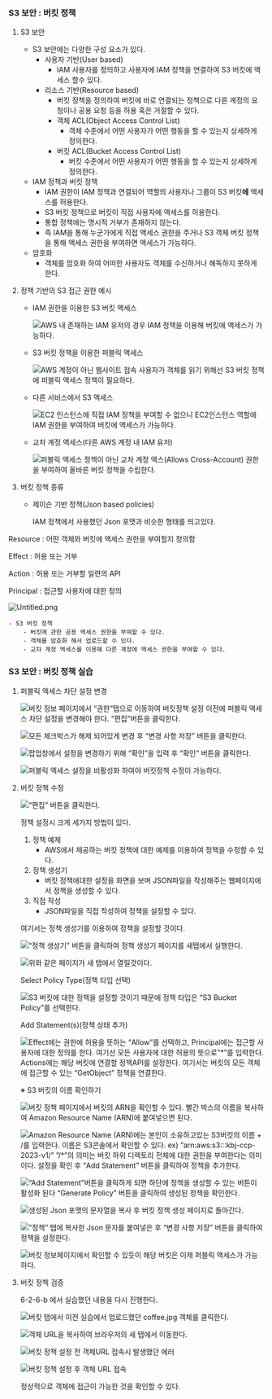 
### S3 보안 : 버킷 정책

1. S3 보안
	- S3 보안에는 다양한 구성 요소가 있다.
		- 사용자 기반(User based)
			- IAM 사용자를 정의하고 사용자에 IAM 정책을 연결하여 S3 버킷에 액세스 할수 있다.
		- 리소스 기반(Resource based)
			- 버킷 정책을 정의하여 버킷에 바로 연결되는 정책으로 다른 계정의 요청이나 공용 요청 등을 허용 혹은 거절할 수  있다.
			- 객체 ACL(Object Access Control List)
				- 객체 수준에서 어떤 사용자가 어떤 행동을 할 수 있는지 상세하게 정의한다.
			- 버킷 ACL(Bucket Access Control List)
				- 버킷 수준에서 어떤 사용자가 어떤 행동을 할 수 있는지 상세하게 정의한다.
	- IAM 정책과 버킷 정책
		- IAM 권한이 IAM 정책과 연결되어 역할의 사용자나 그룹이 S3 버킷**에** 액세스를 허용한다.
		- S3 버킷 정책으로 버킷이 직접 사용자에 액세스를 허용한다.
		- 통합 정책에는 명시적 거부가 존재하지 않는다.
		- 즉 IAM을 통해 누군가에게 직접 액세스 권한을 주거나 S3 객체 버킷 정책을 통해 액세스 권한을 부여하면 액세스가 가능하다.
	- 암호화
		- 객체를 암호화 하여 어떠한 사용자도 객체를 수신하거나 해독하지 못하게 한다.
2. 정책 기반의 S3 접근 권한 예시
	- IAM 권한을 이용한 S3 버킷 액세스

		![AWS 내 존재하는 IAM 유저의 경우 IAM 정책을 이용해 버킷에 액세스가 가능하다.](https://s3.us-west-2.amazonaws.com/secure.notion-static.com/cad8cf48-87dc-4f32-9f5b-01253d03908b/Untitled.png?X-Amz-Algorithm=AWS4-HMAC-SHA256&X-Amz-Content-Sha256=UNSIGNED-PAYLOAD&X-Amz-Credential=AKIAT73L2G45EIPT3X45%2F20230912%2Fus-west-2%2Fs3%2Faws4_request&X-Amz-Date=20230912T034454Z&X-Amz-Expires=3600&X-Amz-Signature=77cf02ab68cd94a474dea5a691e531d578343529179b909ce955413a9ed2d2c3&X-Amz-SignedHeaders=host&x-id=GetObject)

	- S3 버킷 정책을 이용한 퍼블릭 액세스

		![AWS 계정이 아닌 웹사이트 접속 사용자가 객체를 읽기 위해선 S3 버킷 정책에 퍼블릭 액세스 정책이 필요하다.](https://s3.us-west-2.amazonaws.com/secure.notion-static.com/53e4a3af-0c95-43e4-b3e3-e794c9c74770/Untitled.png?X-Amz-Algorithm=AWS4-HMAC-SHA256&X-Amz-Content-Sha256=UNSIGNED-PAYLOAD&X-Amz-Credential=AKIAT73L2G45EIPT3X45%2F20230912%2Fus-west-2%2Fs3%2Faws4_request&X-Amz-Date=20230912T034455Z&X-Amz-Expires=3600&X-Amz-Signature=62ac299d6b226e0519fe448fc300af366918d6b91100afe8ee99ff40b1b4711c&X-Amz-SignedHeaders=host&x-id=GetObject)

	- 다른 서비스에서 S3 액세스

		![EC2 인스턴스에 직접 IAM 정책을 부여할 수 없으니 EC2인스턴스 역할에 IAM 권한을 부여하여 버킷에 액세스가 가능하다.](https://s3.us-west-2.amazonaws.com/secure.notion-static.com/541e835f-88f0-4214-8b6a-c13da99d9ef0/Untitled.png?X-Amz-Algorithm=AWS4-HMAC-SHA256&X-Amz-Content-Sha256=UNSIGNED-PAYLOAD&X-Amz-Credential=AKIAT73L2G45EIPT3X45%2F20230912%2Fus-west-2%2Fs3%2Faws4_request&X-Amz-Date=20230912T034455Z&X-Amz-Expires=3600&X-Amz-Signature=00f710aa1e6d184c5fe510334b3daa0cd07cd70f51b903c2f0b85c3a392998be&X-Amz-SignedHeaders=host&x-id=GetObject)

	- 교차 계정 액세스(다른 AWS 계정 내 IAM 유저)

		![퍼블릭 액세스 정책이 아닌 교차 계정 액스(Allows Cross-Account) 권한을 부여하여 올바른 버킷 정책을 수립한다.](https://s3.us-west-2.amazonaws.com/secure.notion-static.com/76c61fd8-3447-433f-b2f3-58e6987d46c5/Untitled.png?X-Amz-Algorithm=AWS4-HMAC-SHA256&X-Amz-Content-Sha256=UNSIGNED-PAYLOAD&X-Amz-Credential=AKIAT73L2G45EIPT3X45%2F20230912%2Fus-west-2%2Fs3%2Faws4_request&X-Amz-Date=20230912T034455Z&X-Amz-Expires=3600&X-Amz-Signature=eb41e22163e62c9db3a23e8feeb5147ae31c55947b12146edffbef61c6d070f6&X-Amz-SignedHeaders=host&x-id=GetObject)

1. 버킷 정책 종류
	- 제이슨 기반 정책(Json based policies)

		IAM 정책에서 사용했던 Json 포맷과 비슷한 형태를 띄고있다.


Resource : 어떤 객체와 버킷에 액세스 권한을 부여할지 정의함


Effect : 허용 또는 거부


Action : 허용 또는 거부할 일련의 API


Principal : 접근할 사용자에 대한 정의


![Untitled.png](https://s3.us-west-2.amazonaws.com/secure.notion-static.com/56eefa12-4a48-4a05-b1f2-3c3e4cc2a7b3/Untitled.png?X-Amz-Algorithm=AWS4-HMAC-SHA256&X-Amz-Content-Sha256=UNSIGNED-PAYLOAD&X-Amz-Credential=AKIAT73L2G45EIPT3X45%2F20230912%2Fus-west-2%2Fs3%2Faws4_request&X-Amz-Date=20230912T034457Z&X-Amz-Expires=3600&X-Amz-Signature=3a1cf8dd78d196965b1d9f109b5a5e5e8809a0c03e78e391ca9bfddb93dd6678&X-Amz-SignedHeaders=host&x-id=GetObject)

	- S3 버킷 정책
		- 버킷에 관한 공용 액세스 권한을 부여할 수 있다.
		- 객체를 암호화 해서 업로드할 수 있다.
		- 교차 계정 액세스를 이용해 다른 계정에 액세스 권한을 부여할 수 있다.

### S3 보안 : 버킷 정책 실습

1. 퍼블릭 액세스 차단 설정 변경

	![버킷 정보 페이지에서 “권한”탭으로 이동하여 버킷정책 설정 이전에 퍼블릭 액세스 차단 설정을 변경해야 한다. “편집”버튼을 클릭한다.](https://s3.us-west-2.amazonaws.com/secure.notion-static.com/268da13b-b52d-4545-9dcf-277bd7bcf832/Untitled.png?X-Amz-Algorithm=AWS4-HMAC-SHA256&X-Amz-Content-Sha256=UNSIGNED-PAYLOAD&X-Amz-Credential=AKIAT73L2G45EIPT3X45%2F20230912%2Fus-west-2%2Fs3%2Faws4_request&X-Amz-Date=20230912T034457Z&X-Amz-Expires=3600&X-Amz-Signature=5d9af8cc35398d216f8dc0ebcf038eaeb5866c8100180eca366a5b233e7b003b&X-Amz-SignedHeaders=host&x-id=GetObject)


	![모든 체크박스가 해제 되어있게 변경 후 “변경 사항 저장” 버튼을 클릭한다.](https://s3.us-west-2.amazonaws.com/secure.notion-static.com/a1e1462c-f76a-4b99-b732-6b8887f04570/Untitled.png?X-Amz-Algorithm=AWS4-HMAC-SHA256&X-Amz-Content-Sha256=UNSIGNED-PAYLOAD&X-Amz-Credential=AKIAT73L2G45EIPT3X45%2F20230912%2Fus-west-2%2Fs3%2Faws4_request&X-Amz-Date=20230912T034457Z&X-Amz-Expires=3600&X-Amz-Signature=620a25a56806d5a283023e8a99ba7cbd8825fb88cd2fd37a5d3946247fd24a98&X-Amz-SignedHeaders=host&x-id=GetObject)


	![팝업창에서 설정을 변경하기 위해 “확인”을 입력 후 “확인” 버튼을 클릭한다.](https://s3.us-west-2.amazonaws.com/secure.notion-static.com/f18fcfa4-e78d-4564-8d9d-f703fae8a2b0/Untitled.png?X-Amz-Algorithm=AWS4-HMAC-SHA256&X-Amz-Content-Sha256=UNSIGNED-PAYLOAD&X-Amz-Credential=AKIAT73L2G45EIPT3X45%2F20230912%2Fus-west-2%2Fs3%2Faws4_request&X-Amz-Date=20230912T034457Z&X-Amz-Expires=3600&X-Amz-Signature=e1e79556feb3b2250c0e2ead1d90c9476ae02d9136b5cdd874c1b4ab2026ff49&X-Amz-SignedHeaders=host&x-id=GetObject)


	![퍼블릭 액세스 설정을 비활성화 하여야 버킷정책 수정이 가능하다.](https://s3.us-west-2.amazonaws.com/secure.notion-static.com/6146cc1d-78ce-4988-b5e2-dd6a1245ebff/Untitled.png?X-Amz-Algorithm=AWS4-HMAC-SHA256&X-Amz-Content-Sha256=UNSIGNED-PAYLOAD&X-Amz-Credential=AKIAT73L2G45EIPT3X45%2F20230912%2Fus-west-2%2Fs3%2Faws4_request&X-Amz-Date=20230912T034457Z&X-Amz-Expires=3600&X-Amz-Signature=4d1dc37d7e3f99fde3ff2c21e956f967af4b355c6f00b1d65a199f20864f6a58&X-Amz-SignedHeaders=host&x-id=GetObject)

2. 버킷 정책 수정

	![“편집” 버튼을 클릭한다.](https://s3.us-west-2.amazonaws.com/secure.notion-static.com/93bda4e6-2e4a-4b65-a642-ac8ea5dd20f6/Untitled.png?X-Amz-Algorithm=AWS4-HMAC-SHA256&X-Amz-Content-Sha256=UNSIGNED-PAYLOAD&X-Amz-Credential=AKIAT73L2G45EIPT3X45%2F20230912%2Fus-west-2%2Fs3%2Faws4_request&X-Amz-Date=20230912T034458Z&X-Amz-Expires=3600&X-Amz-Signature=cd486187486fdf41f371888c6d7744ee04f4d68bacca62179ba4455bb828511e&X-Amz-SignedHeaders=host&x-id=GetObject)


	정책 설정시 크게 세가지 방법이 있다.

	1. 정책 예제
		- AWS에서 제공하는 버킷 정책에 대한 예제를 이용하여 정책을 수정할 수 있다.
	2. 정책 생성기
		- 버킷 정책에대한 설정을 화면을 보며 JSON파일을 작성해주는 웹페이지에서 정책을 생성할 수 있다.
	3. 직접 작성
		- JSON파일을 직접 작성하여 정책을 설정할 수 있다.

	여기서는 정책 생성기를 이용하여 정책을 설정할 것이다.


	![“정책 생성기” 버튼을 클릭하여 정책 생성기 페이지를 새탭에서 실행한다.](https://s3.us-west-2.amazonaws.com/secure.notion-static.com/aa798952-937c-4e58-8e89-f77acf5b3b41/Untitled.png?X-Amz-Algorithm=AWS4-HMAC-SHA256&X-Amz-Content-Sha256=UNSIGNED-PAYLOAD&X-Amz-Credential=AKIAT73L2G45EIPT3X45%2F20230912%2Fus-west-2%2Fs3%2Faws4_request&X-Amz-Date=20230912T034458Z&X-Amz-Expires=3600&X-Amz-Signature=b179b66716198a4e52e88aca79d178c9ae41ca8589f9b174f42fe1ca2f47bafb&X-Amz-SignedHeaders=host&x-id=GetObject)


	![위와 같은 페이지가 새 탭에서 열릴것이다.](https://s3.us-west-2.amazonaws.com/secure.notion-static.com/e509088d-f07b-4d10-804d-4a35ccd568bd/Untitled.png?X-Amz-Algorithm=AWS4-HMAC-SHA256&X-Amz-Content-Sha256=UNSIGNED-PAYLOAD&X-Amz-Credential=AKIAT73L2G45EIPT3X45%2F20230912%2Fus-west-2%2Fs3%2Faws4_request&X-Amz-Date=20230912T034458Z&X-Amz-Expires=3600&X-Amz-Signature=525c9cc8a81827126d48ebad8608c5fca9c7d8e8745781007d6ce9e9493c9cdd&X-Amz-SignedHeaders=host&x-id=GetObject)


	Select Policy Type(정책 타입 선택)


	![S3 버킷에 대한 정책을 설정할 것이기 때문에 정책 타입은 “S3 Bucket Policy”를 선택한다.](https://s3.us-west-2.amazonaws.com/secure.notion-static.com/0a5f4eb5-a45f-4b3e-bec8-e2e4f1bccc36/Untitled.png?X-Amz-Algorithm=AWS4-HMAC-SHA256&X-Amz-Content-Sha256=UNSIGNED-PAYLOAD&X-Amz-Credential=AKIAT73L2G45EIPT3X45%2F20230912%2Fus-west-2%2Fs3%2Faws4_request&X-Amz-Date=20230912T034458Z&X-Amz-Expires=3600&X-Amz-Signature=6947dee37e75da6c8c9a6bb2a6f95d2105fbbf84fa261688fcf3c4e8f3f24a09&X-Amz-SignedHeaders=host&x-id=GetObject)


	Add Statement(s)(정책 상태 추가)


	![Effect에는 권한에 허용을 뜻하는 “Allow”를 선택하고, Principal에는 접근할 사용자에 대한 정의를 한다. 여기선 모든 사용자에 대한 허용의 뜻으로”*”를 입력한다. Actions에는 해당 버킷에 연결할 정책API를 설정한다. 여기서는 버킷의 모든 객체에 접근할 수 있는 “GetObject” 정책을 연결한다.](https://s3.us-west-2.amazonaws.com/secure.notion-static.com/96febe19-484f-43f6-ad5d-1af2e147214d/Untitled.png?X-Amz-Algorithm=AWS4-HMAC-SHA256&X-Amz-Content-Sha256=UNSIGNED-PAYLOAD&X-Amz-Credential=AKIAT73L2G45EIPT3X45%2F20230912%2Fus-west-2%2Fs3%2Faws4_request&X-Amz-Date=20230912T034458Z&X-Amz-Expires=3600&X-Amz-Signature=88baf406705648460e47686880d6880a4b4ec79472310a2191cd1e668d40e5b2&X-Amz-SignedHeaders=host&x-id=GetObject)


	※ S3 버킷의 이름 확인하기


	![버킷 정책 페이지에서 버킷의 ARN을 확인할 수 있다. 빨간 박스의 이름을 복사하여 Amazon Resource Name (ARN)에 붙여넣으면 된다.](https://s3.us-west-2.amazonaws.com/secure.notion-static.com/374d3d8d-8d29-406b-91ec-b6307c82b109/Untitled.png?X-Amz-Algorithm=AWS4-HMAC-SHA256&X-Amz-Content-Sha256=UNSIGNED-PAYLOAD&X-Amz-Credential=AKIAT73L2G45EIPT3X45%2F20230912%2Fus-west-2%2Fs3%2Faws4_request&X-Amz-Date=20230912T034458Z&X-Amz-Expires=3600&X-Amz-Signature=b88f04142e086a26465f96844e3db4f66d6977eae284e6e19d9847519dfef286&X-Amz-SignedHeaders=host&x-id=GetObject)


	![Amazon Resource Name (ARN)에는 본인이 소유하고있는 S3버킷의 이름 + /를 입력한다. 이름은 S3콘솔에서 확인할 수 있다.
	ex) “arn:aws:s3:::kbj-ccp-2023-v1/”
	”/*”의 의미는 버킷 하위 디렉토리 전체에 대한 권한을 부여한다는 의미이다.
	설정을 확인 후 “Add Statement” 버튼을 클릭하여 정책을 추가한다.](https://s3.us-west-2.amazonaws.com/secure.notion-static.com/1259a894-7cd2-470e-924b-e1865c97e3bb/Untitled.png?X-Amz-Algorithm=AWS4-HMAC-SHA256&X-Amz-Content-Sha256=UNSIGNED-PAYLOAD&X-Amz-Credential=AKIAT73L2G45EIPT3X45%2F20230912%2Fus-west-2%2Fs3%2Faws4_request&X-Amz-Date=20230912T034458Z&X-Amz-Expires=3600&X-Amz-Signature=e0490004af8b54660b0793a46f0a300e724c7f67886fb4b4df837f1a2f417e3d&X-Amz-SignedHeaders=host&x-id=GetObject)


	![“Add Statement”버튼을 클릭하게 되면 하단에 정책을 생성할 수 있는 버튼이 활성화 된다 “Generate Policy” 버튼을 클릭하여 생성된 정책을 확인한다.](https://s3.us-west-2.amazonaws.com/secure.notion-static.com/85657ace-8b70-4bf3-861b-70d0f4d733d5/Untitled.png?X-Amz-Algorithm=AWS4-HMAC-SHA256&X-Amz-Content-Sha256=UNSIGNED-PAYLOAD&X-Amz-Credential=AKIAT73L2G45EIPT3X45%2F20230912%2Fus-west-2%2Fs3%2Faws4_request&X-Amz-Date=20230912T034458Z&X-Amz-Expires=3600&X-Amz-Signature=79b16fa1f6567a79f9f33c5368fa0c7016f5df96e3d5ac335d5450ca45cf6298&X-Amz-SignedHeaders=host&x-id=GetObject)


	![생성된 Json 포맷의 문자열을 복사 후 버킷 정책 생성 페이지로 돌아간다.](https://s3.us-west-2.amazonaws.com/secure.notion-static.com/8e326a21-2290-41d9-bb68-80d5593d8d9d/Untitled.png?X-Amz-Algorithm=AWS4-HMAC-SHA256&X-Amz-Content-Sha256=UNSIGNED-PAYLOAD&X-Amz-Credential=AKIAT73L2G45EIPT3X45%2F20230912%2Fus-west-2%2Fs3%2Faws4_request&X-Amz-Date=20230912T034458Z&X-Amz-Expires=3600&X-Amz-Signature=bf2c4b1076f5c95215be903f8b8fd6f15415748838fb1ddf091e2096934d3172&X-Amz-SignedHeaders=host&x-id=GetObject)


	![“정책” 탭에 복사한 Json 문자를 붙여넣은 후 “변경 사항 저장” 버튼을 클릭하여 정책을 설정한다.](https://s3.us-west-2.amazonaws.com/secure.notion-static.com/b9c6d2cd-5d2d-4635-89a4-10194c5af35f/Untitled.png?X-Amz-Algorithm=AWS4-HMAC-SHA256&X-Amz-Content-Sha256=UNSIGNED-PAYLOAD&X-Amz-Credential=AKIAT73L2G45EIPT3X45%2F20230912%2Fus-west-2%2Fs3%2Faws4_request&X-Amz-Date=20230912T034458Z&X-Amz-Expires=3600&X-Amz-Signature=ce75b80fb247e61d7cd5ab6a02952f22f8defd656d334d3295866e4865212ca1&X-Amz-SignedHeaders=host&x-id=GetObject)


	![버킷 정보페이지에서 확인할 수 있듯이 해당 버킷은 이제 퍼블릭 액세스가 가능하다.](https://s3.us-west-2.amazonaws.com/secure.notion-static.com/0e5b9d02-ebbd-4cba-9dd0-325914428a81/Untitled.png?X-Amz-Algorithm=AWS4-HMAC-SHA256&X-Amz-Content-Sha256=UNSIGNED-PAYLOAD&X-Amz-Credential=AKIAT73L2G45EIPT3X45%2F20230912%2Fus-west-2%2Fs3%2Faws4_request&X-Amz-Date=20230912T034458Z&X-Amz-Expires=3600&X-Amz-Signature=84e72b5357015784ae7a0003bafa2c29f227326c5831e89b0166d3f09949f6d0&X-Amz-SignedHeaders=host&x-id=GetObject)

3. 버킷 정책 검증

	6-2-6-b 에서 실습했던 내용을 다시 진행한다.


	![버킷 탭에서 이전 실습에서 업로드했던 coffee.jpg 객체를 클릭한다.](https://s3.us-west-2.amazonaws.com/secure.notion-static.com/64b7e613-b5aa-49cd-9c47-1504d261e42d/Untitled.png?X-Amz-Algorithm=AWS4-HMAC-SHA256&X-Amz-Content-Sha256=UNSIGNED-PAYLOAD&X-Amz-Credential=AKIAT73L2G45EIPT3X45%2F20230912%2Fus-west-2%2Fs3%2Faws4_request&X-Amz-Date=20230912T034459Z&X-Amz-Expires=3600&X-Amz-Signature=baa12c918ce0072057fc6de57008373b592024c8e90ab15ec5afcd0ca6d5094f&X-Amz-SignedHeaders=host&x-id=GetObject)


	![객체 URL을 복사하여 브라우저의 새 탭에서 이동한다.](https://s3.us-west-2.amazonaws.com/secure.notion-static.com/7934a8db-d0d3-4341-ad96-62c75289c5cf/Untitled.png?X-Amz-Algorithm=AWS4-HMAC-SHA256&X-Amz-Content-Sha256=UNSIGNED-PAYLOAD&X-Amz-Credential=AKIAT73L2G45EIPT3X45%2F20230912%2Fus-west-2%2Fs3%2Faws4_request&X-Amz-Date=20230912T034459Z&X-Amz-Expires=3600&X-Amz-Signature=b83eb3a4ff7f7a2ae22fe282bf10af1cf225e71fe4d454f059c026465077ef7b&X-Amz-SignedHeaders=host&x-id=GetObject)


	![버킷 정책 설정 전 객체URL 접속시 발생했던 에러](https://s3.us-west-2.amazonaws.com/secure.notion-static.com/6f1603f5-6ea2-40d6-8e6b-0184c579c7b1/Untitled.png?X-Amz-Algorithm=AWS4-HMAC-SHA256&X-Amz-Content-Sha256=UNSIGNED-PAYLOAD&X-Amz-Credential=AKIAT73L2G45EIPT3X45%2F20230912%2Fus-west-2%2Fs3%2Faws4_request&X-Amz-Date=20230912T034459Z&X-Amz-Expires=3600&X-Amz-Signature=8c3e2a5d579e63a6095f47bac56721b861c6b0d4bd28334b1ab5ed9f7d08bf84&X-Amz-SignedHeaders=host&x-id=GetObject)


	![버킷 정책 설정 후 객체 URL 접속](https://s3.us-west-2.amazonaws.com/secure.notion-static.com/b4cae4ac-33e7-4913-b07c-cd4c9999e156/Untitled.png?X-Amz-Algorithm=AWS4-HMAC-SHA256&X-Amz-Content-Sha256=UNSIGNED-PAYLOAD&X-Amz-Credential=AKIAT73L2G45EIPT3X45%2F20230912%2Fus-west-2%2Fs3%2Faws4_request&X-Amz-Date=20230912T034459Z&X-Amz-Expires=3600&X-Amz-Signature=b4b2ec8c3f13032cecc2591644a60a5b556f4fdcbae4988f089792e654a2d1bb&X-Amz-SignedHeaders=host&x-id=GetObject)


	정상적으로 객체에 접근이 가능한 것을 확인할 수 있다.

